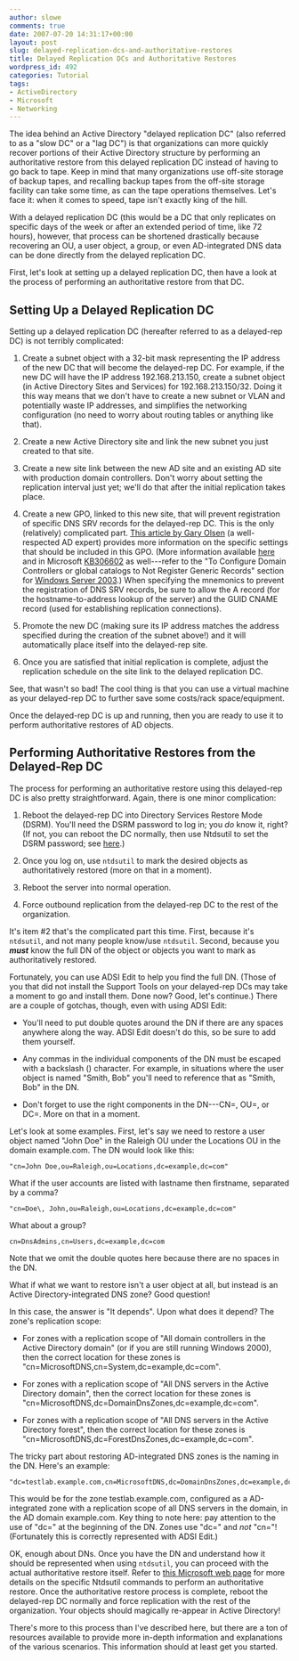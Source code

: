 ```yaml
---
author: slowe
comments: true
date: 2007-07-20 14:31:17+00:00
layout: post
slug: delayed-replication-dcs-and-authoritative-restores
title: Delayed Replication DCs and Authoritative Restores
wordpress_id: 492
categories: Tutorial
tags:
- ActiveDirectory
- Microsoft
- Networking
---
```


The idea behind an Active Directory "delayed replication DC" (also referred to as a "slow DC" or a "lag DC") is that organizations can more quickly recover portions of their Active Directory structure by performing an authoritative restore from this delayed replication DC instead of having to go back to tape. Keep in mind that many organizations use off-site storage of backup tapes, and recalling backup tapes from the off-site storage facility can take some time, as can the tape operations themselves. Let's face it: when it comes to speed, tape isn't exactly king of the hill.

With a delayed replication DC (this would be a DC that only replicates on specific days of the week or after an extended period of time, like 72 hours), however, that process can be shortened drastically because recovering an OU, a user object, a group, or even AD-integrated DNS data can be done directly from the delayed replication DC.

First, let's look at setting up a delayed replication DC, then have a look at the process of performing an authoritative restore from that DC.

## Setting Up a Delayed Replication DC

Setting up a delayed replication DC (hereafter referred to as a delayed-rep DC) is not terribly complicated:

1. Create a subnet object with a 32-bit mask representing the IP address of the new DC that will become the delayed-rep DC. For example, if the new DC will have the IP address 192.168.213.150, create a subnet object (in Active Directory Sites and Services) for 192.168.213.150/32. Doing it this way means that we don't have to create a new subnet or VLAN and potentially waste IP addresses, and simplifies the networking configuration (no need to worry about routing tables or anything like that).

2. Create a new Active Directory site and link the new subnet you just created to that site.

3. Create a new site link between the new AD site and an existing AD site with production domain controllers. Don't worry about setting the replication interval just yet; we'll do that after the initial replication takes place.

4. Create a new GPO, linked to this new site, that will prevent registration of specific DNS SRV records for the delayed-rep DC. This is the only (relatively) complicated part. [This article by Gary Olsen](http://searchwinit.techtarget.com/tip/0,289483,sid1_gci1172883,00.html) (a well-respected AD expert) provides more information on the specific settings that should be included in this GPO. (More information available [here](http://searchwinit.techtarget.com/tip/0,289483,sid1_gci1086805,00.html) and in Microsoft [KB306602](http://support.microsoft.com/kb/306602/en-us) as well---refer to the "To Configure Domain Controllers or global catalogs to Not Register Generic Records" section for [Windows Server 2003](http://www.microsoft.com/windowsserver/default.mspx).) When specifying the mnemonics to prevent the registration of DNS SRV records, be sure to allow the A record (for the hostname-to-address lookup of the server) and the GUID CNAME record (used for establishing replication connections).

5. Promote the new DC (making sure its IP address matches the address specified during the creation of the subnet above!) and it will automatically place itself into the delayed-rep site.

6. Once you are satisfied that initial replication is complete, adjust the replication schedule on the site link to the delayed replication DC.

See, that wasn't so bad! The cool thing is that you can use a virtual machine as your delayed-rep DC to further save some costs/rack space/equipment.

Once the delayed-rep DC is up and running, then you are ready to use it to perform authoritative restores of AD objects.

## Performing Authoritative Restores from the Delayed-Rep DC

The process for performing an authoritative restore using this delayed-rep DC is also pretty straightforward. Again, there is one minor complication:

1. Reboot the delayed-rep DC into Directory Services Restore Mode (DSRM). You'll need the DSRM password to log in; you _do_ know it, right? (If not, you can reboot the DC normally, then use Ntdsutil to set the DSRM password; see [here](http://support.microsoft.com/kb/322672).)

2. Once you log on, use `ntdsutil` to mark the desired objects as authoritatively restored (more on that in a moment).

3. Reboot the server into normal operation.

4. Force outbound replication from the delayed-rep DC to the rest of the organization.

It's item #2 that's the complicated part this time. First, because it's `ntdsutil`, and not many people know/use `ntdsutil`. Second, because you **_must_** know the full DN of the object or objects you want to mark as authoritatively restored.

Fortunately, you can use ADSI Edit to help you find the full DN. (Those of you that did not install the Support Tools on your delayed-rep DCs may take a moment to go and install them. Done now? Good, let's continue.) There are a couple of gotchas, though, even with using ADSI Edit:

* You'll need to put double quotes around the DN if there are any spaces anywhere along the way.  ADSI Edit doesn't do this, so be sure to add them yourself.

* Any commas in the individual components of the DN must be escaped with a backslash (\) character. For example, in situations where the user object is named "Smith, Bob" you'll need to reference that as "Smith\, Bob" in the DN.

* Don't forget to use the right components in the DN---CN=, OU=, or DC=. More on that in a moment.

Let's look at some examples. First, let's say we need to restore a user object named "John Doe" in the Raleigh OU under the Locations OU in the domain example.com. The DN would look like this:

	"cn=John Doe,ou=Raleigh,ou=Locations,dc=example,dc=com"

What if the user accounts are listed with lastname then firstname, separated by a comma?

	"cn=Doe\, John,ou=Raleigh,ou=Locations,dc=example,dc=com"

What about a group?

	cn=DnsAdmins,cn=Users,dc=example,dc=com

Note that we omit the double quotes here because there are no spaces in the DN.

What if what we want to restore isn't a user object at all, but instead is an Active Directory-integrated DNS zone? Good question!

In this case, the answer is "It depends". Upon what does it depend? The zone's replication scope:

* For zones with a replication scope of "All domain controllers in the Active Directory domain" (or if you are still running Windows 2000), then the correct location for these zones is "cn=MicrosoftDNS,cn=System,dc=example,dc=com".

* For zones with a replication scope of "All DNS servers in the Active Directory domain", then the correct location for these zones is "cn=MicrosoftDNS,dc=DomainDnsZones,dc=example,dc=com".

* For zones with a replication scope of "All DNS servers in the Active Directory forest", then the correct location for these zones is "cn=MicrosoftDNS,dc=ForestDnsZones,dc=example,dc=com".

The tricky part about restoring AD-integrated DNS zones is the naming in the DN. Here's an example:

	"dc=testlab.example.com,cn=MicrosoftDNS,dc=DomainDnsZones,dc=example,dc=com"

This would be for the zone testlab.example.com, configured as a AD-integrated zone with a replication scope of all DNS servers in the domain, in the AD domain example.com. Key thing to note here: pay attention to the use of "dc=" at the beginning of the DN. Zones use "dc=" and _not_ "cn="! (Fortunately this is correctly represented with ADSI Edit.)

OK, enough about DNs. Once you have the DN and understand how it should be represented when using `ntdsutil`, you can proceed with the actual authoritative restore itself. Refer to [this Microsoft web page](http://technet2.microsoft.com/windowsserver/en/library/1b707085-98cb-4282-a67d-6406b9aacf191033.mspx?mfr=true) for more details on the specific Ntdsutil commands to perform an authoritative restore. Once the authoritative restore process is complete, reboot the delayed-rep DC normally and force replication with the rest of the organization. Your objects should magically re-appear in Active Directory!

There's more to this process than I've described here, but there are a ton of resources available to provide more in-depth information and explanations of the various scenarios. This information should at least get you started.
